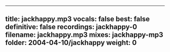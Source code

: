 
---
title: jackhappy.mp3
vocals: false
best: false
definitive: false
recordings: jackhappy-0
filename: jackhappy.mp3
mixes: jackhappy-mp3
folder: 2004-04-10/jackhappy
weight: 0
---
